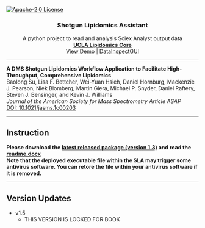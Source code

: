 <!-- PROJECT SHIELDS -->
[![Apache-2.0 License][license-shield]][license-url]


<!-- PROJECT TITLE -->
<p align="center">
 <h3 align="center">Shotgun Lipidomics Assistant</h3>
  <p align="center">
    A python project to read and analysis Sciex Analyst output data
    <br />
    <a href="https://www.uclalipidomics.net/"><strong>UCLA Lipidomics Core</strong></a>
    <br />
    <a href="https://youtu.be/1bBZkzZ6BM0">View Demo</a>
     |
    <a href="https://github.com/syjgino/DataInspectGUI">DataInspectGUI</a>
  </p>
</p>
<hr/>

<!-- Publication -->
**A DMS Shotgun Lipidomics Workflow Application to Facilitate High-Throughput, Comprehensive Lipidomics**<br />Baolong Su, Lisa F. Bettcher, Wei-Yuan Hsieh, Daniel Hornburg, Mackenzie J. Pearson, Niek Blomberg, Martin Giera, Michael P. Snyder, Daniel Raftery, Steven J. Bensinger, and Kevin J. Williams<br />*Journal of the American Society for Mass Spectrometry Article ASAP*<br />[DOI: 10.1021/jasms.1c00203](https://doi.org/10.1021/jasms.1c00203)
<hr/>


<!-- Instruction -->
## Instruction
**Please download the [latest released package (version 1.3)](https://github.com/syjgino/SLA/releases/tag/v1.3_20221016)
and read the [readme.docx](https://github.com/syjgino/SLA/blob/v1.3-keyV4/readme.docx)**<br/>
**Note that the deployed executable file within the SLA may trigger some antivirus software. 
You can retore the file within your antivirus software if it is removed.**
<hr/>


<!-- UPDATES -->
## Version Updates

* v1.5
  * THIS VERSION IS LOCKED FOR BOOK








[license-shield]: https://img.shields.io/badge/License-Apache%202.0-green.svg
[license-url]: LICENSE
